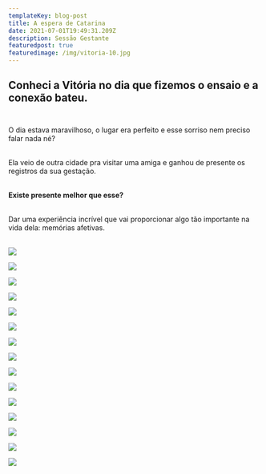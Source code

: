 ```yaml
---
templateKey: blog-post
title: A espera de Catarina
date: 2021-07-01T19:49:31.209Z
description: Sessão Gestante
featuredpost: true
featuredimage: /img/vitoria-10.jpg
---
```

## **Conheci a Vitória no dia que fizemos o ensaio e a conexão bateu.  <br><br>**

O dia estava maravilhoso, o lugar era perfeito e esse sorriso nem preciso falar nada né? <br><br>

Ela veio de outra cidade pra visitar uma amiga e ganhou de presente os registros da sua gestação. <br><br>

**Existe presente melhor que esse?<br><br>**

Dar uma experiência incrível que vai proporcionar algo tão importante na vida dela: memórias afetivas.**<br><br>**
<div class="blog-post">

![](/img/_mg_3634.jpg)



![](/img/_mg_3755.jpg)

![](/img/_mg_3763.jpg)

![](/img/_mg_3655.jpg)

![](/img/_mg_3734.jpg)

![](/img/vitoria-1.jpg)

![](/img/vitoria-2.jpg)

![](/img/vitoria-3.jpg)

![](/img/vitoria-4.jpg)

![](/img/vitoria-7.jpg)

![](/img/vitoria-8.jpg)

![](/img/vitoria-9.jpg)

![](/img/vitoria-10.jpg)

![](/img/vitoria-12.jpg)

![](/img/vitoria-13.jpg)

</div>